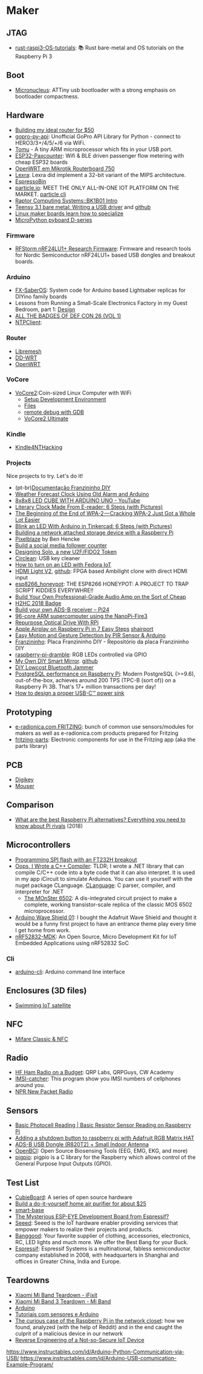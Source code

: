 # Maker

## JTAG

- [rust-raspi3-OS-tutorials](https://github.com/rust-embedded/rust-raspi3-OS-tutorials): 📚 Rust bare-metal and OS tutorials on the Raspberry Pi 3

## Boot

- [Micronucleus](https://github.com/micronucleus/micronucleus): ATTiny usb bootloader with a strong emphasis on bootloader compactness.

## Hardware

- [Building my ideal router for $50](https://blog.tjll.net/building-my-perfect-router/)
- [gopro-py-api](https://github.com/konradit/gopro-py-api): Unofficial GoPro API Library for Python - connect to HERO3/3+/4/5/+/6 via WiFi.
- [Tomu](https://tomu.im/) - A tiny ARM microprocessor which fits in your USB port.
- [ESP32-Paxcounter](https://github.com/cyberman54/ESP32-Paxcounter/): Wifi & BLE driven passenger flow metering with cheap ESP32 boards
- [OpenWRT em Mikrotik Routerboard 750](https://wiki.hackstore.com.br/OpenWRT_em_Mikrotik_Routerboard_750_(Linux_on_MIPS_AR7xxx/AR9xxx))
- [Lexra](https://www.linux-mips.org/wiki/Lexra): Lexra did implement a 32-bit variant of the MIPS architecture.
- [EspressoBin](http://espressobin.net/)
- [particle.io](https://store.particle.io): MEET THE ONLY ALL-IN-ONE IOT PLATFORM ON THE MARKET. [particle cli](https://github.com/particle-iot/particle-cli)
- [Raptor Computing Systems::BK1B01 Intro](https://secure.raptorcs.com/content/BK1B01/intro.html)
- [Teensy 3.1 bare metal: Writing a USB driver](http://kevincuzner.com/2014/12/12/teensy-3-1-bare-metal-writing-a-usb-driver/) and [github](https://github.com/kcuzner/teensy-oscilloscope)
- [Linux maker boards learn how to specialize](http://linuxgizmos.com/linux-maker-boards-learn-how-to-specialize/)
- [MicroPython pyboard D-series](https://blog.adafruit.com/2019/03/11/micropython-pyboard-d-series-update-micropython-micropython/)

### Firmware

- [RFStorm nRF24LU1+ Research Firmware](https://github.com/BastilleResearch/nrf-research-firmware): Firmware and research tools for Nordic Semiconductor nRF24LU1+ based USB dongles and breakout boards.

### Arduino

- [FX-SaberOS](https://github.com/Protonerd/FX-SaberOS): System code for Arduino based Lightsaber replicas for DIYino family boards
- Lessons from Running a Small-Scale Electronics Factory in my Guest Bedroom, part 1: [Design](https://spun.io/2018/12/15/lessons-from-running-a-small-scale-electronics-factory-in-my-guest-bedroom-part-1-design/)
- [ALL THE BADGES OF DEF CON 26 (VOL 1)](https://hackaday.com/2018/08/14/all-the-badges-of-def-con-26-vol-1/)
- [NTPClient](https://github.com/arduino-libraries/NTPClient):

### Router

- [Libremesh](https://libremesh.org/)
- [DD-WRT](https://dd-wrt.com/)
- [OpenWRT](https://openwrt.org/)

### VoCore

- [VoCore2](https://www.indiegogo.com/projects/vocore2-4-coin-sized-linux-computer-with-wifi#/):Coin-sized Linux Computer with WiFi
  - [Setup Development Environment](https://www.youtube.com/watch?v=ocl6yFtKSNs)
  - [Files](http://vonger.cn/misc/vocore2/)
  - [remote debug with GDB](http://vonger.cn/?paged=3)
  - [VoCore2 Ultimate](http://vocore.io/v2u.html)

### Kindle

- [Kindle4NTHacking](https://wiki.mobileread.com/wiki/Kindle4NTHacking#Jailbreak)

### Projects

Nice projects to try. Let's do it!

- (pt-br)[Documentação Franzininho DIY](https://franzininho.gitbook.io/franzininho-docs/)
- [Weather Forecast Clock Using Old Alarm and Arduino](https://create.arduino.cc/projecthub/LenkaDesign/weather-forecast-clock-using-old-alarm-and-arduino-c1bb67?ref=user&ref_id=548039&offset=0)
- [8x8x8 LED CUBE WITH ARDUINO UNO - YouTube](https://www.youtube.com/watch?v=T5Aq7cRc-mU)
- [Literary Clock Made From E-reader: 6 Steps (with Pictures)](https://www.instructables.com/id/Literary-Clock-Made-From-E-reader/)
- [The Beginning of the End of WPA-2 — Cracking WPA-2 Just Got a Whole Lot Easier](https://medium.com/@billbuchanan_27654/the-beginning-of-the-end-of-wpa-2-cracking-wpa-2-just-got-a-whole-lot-easier-55d7775a7a5a)
- [Blink an LED With Arduino in Tinkercad: 6 Steps (with Pictures)](https://www.instructables.com/id/Blink-an-LED-With-Arduino-in-Tinkercad/)
- [Building a network attached storage device with a Raspberry Pi](https://opensource.com/article/18/7/network-attached-storage-Raspberry-Pi)
- [Pixelblaze](https://www.bhencke.com/pixelblaze/) by Ben Hencke
- [Build a social media follower counter](https://www.raspberrypi.org/blog/build-social-media-follower-counter/)
- [Designing Solo, a new U2F/FIDO2 Token](https://conorpp.com/designing-solo-a-new-u2ffido2-token)
- [Circlean](https://github.com/CIRCL/Circlean): USB key cleaner
- [How to turn on an LED with Fedora IoT](https://fedoramagazine.org/turnon-led-fedora-iot/)
- [HDMI Light V2](http://hacks.esar.org.uk/hdmi-light-v2/), [github](https://github.com/esar/hdmilight-v2): FPGA based Ambilight clone with direct HDMI input
- [esp8266_honeypot](https://github.com/gbafana25/esp8266_honeypot): THE ESP8266 HONEYPOT: A PROJECT TO TRAP SCRIPT KIDDIES EVERYWHRE!!
- [Build Your Own Professional-Grade Audio Amp on the Sort of Cheap](https://spectrum.ieee.org/consumer-electronics/audiovideo/build-your-own-professionalgrade-audio-amp-on-the-sort-of-cheap)
- [H2HC 2018 Badge](https://security-bits.de/electronics/badges/h2hc_18)
- [Build your own ADS-B receiver – Pi24](https://www.flightradar24.com/build-your-own)
- [96-core ARM supercomputer using the NanoPi-Fire3](https://climbers.net/sbc/nanopi-fire3-arm-supercomputer/)
- [Repurpose Optical Drive With RPi](https://www.instructables.com/id/Re-purpose-Optical-Drive-With-)
- [Apple Airplay on Raspberry Pi in 7 Easy Steps](https://appcodelabs.com/7-easy-steps-to-apple-airplay-on-raspberry-pi) [shairport](https://github.com/mikebrady/shairport-sync)
- [Easy Motion and Gesture Detection by PIR Sensor & Arduino](https://create.arduino.cc/projecthub/electropeak/easy-motion-and-gesture-detection-by-pir-sensor-arduino-101fcc)
- [Franzininho](https://github.com/Franzininho/franzininho-diy-board/): Placa Franzininho DIY - Repositório da placa Franzininho DIY
- [raspberry-pi-dramble](https://github.com/geerlingguy/raspberry-pi-dramble/): RGB LEDs controlled via GPIO
- [My Own DIY Smart Mirror](https://medium.com/@amyleeanne/from-0-to-a-smart-mirror-in-6-months-ee3b91f723b1). [github](https://github.com/albennett/magic-mirror-pi)
- [DiY Lowcost Bluetooth Jammer](http://discourse.opentechschool.org/t/diy-lowcost-bluetooth-jammer/2241)
- [PostgreSQL performance on Raspberry Pi](https://blog.rustprooflabs.com/2019/04/postgrseql-pgbench-raspberry-pi): Modern PostgreSQL (>=9.6), out-of-the-box, achieves around 200 TPS (TPC-B (sort of)) on a Raspberry Pi 3B. That's 17+ million transactions per day!
- [How to design a proper USB-C™ power sink](https://medium.com/@leung.benson/how-to-design-a-proper-usb-c-power-sink-hint-not-the-way-raspberry-pi-4-did-it-f470d7a5910)

## Prototyping

- [e-radionica.com FRITZING](https://github.com/e-radionicacom/e-radionica.com-Fritzing-Library-parts-): bunch of common use sensors/modules for makers as well as e-radionica.com products prepared for Fritzing
- [fritzing-parts](https://github.com/fritzing/fritzing-parts): Electronic components for use in the Fritzing app (aka the parts library)
  
## PCB

- [Digikey](https://www.digikey.com/)
- [Mouser](https://www.mouser.com)

## Comparison

- [What are the best Raspberry Pi alternatives? Everything you need to know about Pi rivals](https://www.zdnet.com/article/what-are-the-best-raspberry-pi-alternatives-everything-you-need-to-know-about-pi-rivals/) (2018)

## Microcontrollers

- [Programming SPI flash with an FT232H breakout](https://learn.adafruit.com/programming-spi-flash-prom-with-an-ft232h-breakout)
- [Oops, I Wrote a C++ Compiler](https://praeclarum.org/2018/08/27/oops-i-wrote-a-c-compiler.html): TLDR; I wrote a .NET library that can compile C/C++ code into a byte code that it can also interpret. It is used in my app iCircuit to simulate Arduinos. You can use it yourself with the nuget package CLanguage. [CLanguage](https://github.com/praeclarum/CLanguage): C parser, compiler, and interpreter for .NET
  - [The MOnSter 6502](https://monster6502.com/): A dis-integrated circuit project to make a complete, working transistor-scale replica of the classic MOS 6502 microprocessor.
- [Arduino Wave Shield 01](https://beardedmaker.com/wiki/index.php?title=Arduino_Wave_Shield_01): I bought the Adafruit Wave Shield and thought it would be a funny first project to have an entrance theme play every time I get home from work.
- [nRF52832-MDK](https://wiki.makerdiary.com/nrf52832-mdk/): An Open Source, Micro Development Kit for IoT Embedded Applications using nRF52832 SoC

### Cli

- [arduino-cli](https://github.com/arduino/arduino-cli): Arduino command line interface

## Enclosures (3D files)

- [Swimming IoT satellite](https://www.thingiverse.com/thing:3064986)

## NFC

- [Mifare Classic & NFC](https://security-bits.de/research/various/nfc_mifare)
  
## Radio

- [HF Ham Radio on a Budget](https://www.ke6mt.us/2018/05/hf-ham-radio-on-a-budget-qrp-labs-and-qrpguys/): QRP Labs, QRPGuys, CW Academy
- [IMSI-catcher](https://github.com/Oros42/IMSI-catcher): This program show you IMSI numbers of cellphones around you.
- [NPR New Packet Radio](https://hackaday.io/project/164092-npr-new-packet-radio)

## Sensors

- [Basic Photocell Reading | Basic Resistor Sensor Reading on Raspberry Pi](https://learn.adafruit.com/basic-resistor-sensor-reading-on-raspberry-pi/basic-photocell-reading)
- [Adding a shutdown button to raspberry pi with Adafruit RGB Matrix HAT](https://medium.com/@dannielum/adding-a-shutdown-button-to-raspberry-pi-with-adafruit-rgb-matrix-hat-ba886e1fe23c)
- [ADS-B USB Dongle (R820T2) + Small Indoor Antenna](https://shop.jetvision.de/epages/64807909.mobile/en_GB/?ObjectPath=/Shops/64807909/Products/53200)
- [OpenBCI](https://openbci.com/): Open Source Biosensing Tools (EEG, EMG, EKG, and more)
- [pigpio](https://github.com/bennuttall/pigpio): pigpio is a C library for the Raspberry which allows control of the General Purpose Input Outputs (GPIO).

## Test List

- [CubieBoard](http://cubieboard.org/): A series of open source hardware
- [Build a do-it-yourself home air purifier for about $25](https://www.uofmhealth.org/news/sinus-hepa-0630)
- [smart-base](https://goodiebox.co/products/smart-base?variant=18587654389849)
- [The Mysterious ESP-EYE Development Board from Espressif?](https://blog.hackster.io/the-mysterious-esp-eye-development-board-from-espressif-2d5b4ffd2b9)
- [Seeed](https://www.seeedstudio.com/): Seeed is the IoT hardware enabler providing services that empower makers to realize their projects and products.
- [Banggood](https://www.banggood.com/): Your favorite supplier of clothing, accessories, electronics, RC, LED lights and much more. We offer the Best Bang for your Buck.
- [Espressif](https://www.espressif.com/en/products/hardware/modules): Espressif Systems is a multinational, fabless semiconductor company established in 2008, with headquarters in Shanghai and offices in Greater China, India and Europe.
  
## Teardowns

- [Xiaomi Mi Band Teardown - iFixit](https://www.ifixit.com/Teardown/Xiaomi+Mi+Band+Teardown/45844)
- [Xiaomi Mi Band 3 Teardown - Mi Band](https://in.c.mi.com/thread-1717322-1-0.html)
- [Arduino](https://beardedmaker.com/wiki/index.php?title=Arduino_Wave_Shield_01)
- [Tutoriais com sensores e Arduino](http://eletronworld.com.br/arduino/37-sensores-37-tutoriais-arduino-parte-1/)
- [The curious case of the Raspberry Pi in the network closet](https://blog.haschek.at/2018/the-curious-case-of-the-RasPi-in-our-network.html): how we found, analyzed (with the help of Reddit) and in the end caught the culprit of a malicious device in our network
- [Reverse Engineering of a Not-so-Secure IoT Device](https://mcuoneclipse.com/2019/05/26/reverse-engineering-of-a-not-so-secure-iot-device/)


https://www.instructables.com/id/Arduino-Python-Communication-via-USB/
https://www.instructables.com/id/Arduino-USB-comunication-Example-Program/

